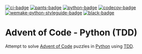[![ci-badge]][ci]
[![pants-badge]][pants]
[![python-badge]][python]
[![codecov-badge]][codecov]
[![wemake-python-styleguide-badge]][wemake-python-styleguide]
[![black-badge]][black]

# Advent of Code - Python (TDD)

Attempt to solve [Advent of Code][aoc] puzzles in [Python][python] using
[TDD][tdd].

[pants]: https://www.python.org/
[pants-badge]: https://img.shields.io/badge/pants-v2.14.0-blue
[python]: https://www.python.org/
[python-badge]: https://img.shields.io/badge/python-v3.11.0-blue
[ci]: https://github.com/bolmstedt/advent-of-code-python-tdd/actions?query=workflow%3Apants
[ci-badge]: https://github.com/bolmstedt/advent-of-code-python-tdd/actions/workflows/pants.yml/badge.svg
[codecov]: https://codecov.io/gh/bolmstedt/advent-of-code-python-tdd
[codecov-badge]: https://codecov.io/gh/bolmstedt/advent-of-code-python-tdd/branch/main/graph/badge.svg?token=2X8NNXDSST
[wemake-python-styleguide]: https://github.com/wemake-services/wemake-python-styleguide
[wemake-python-styleguide-badge]: https://img.shields.io/badge/style-wemake-000000.svg
[black]: https://github.com/psf/black
[black-badge]: https://img.shields.io/badge/code%20style-black-000000.svg
[aoc]: https://adventofcode.com/
[tdd]: https://en.wikipedia.org/wiki/Test-driven_development
